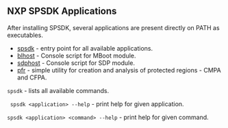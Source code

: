 NXP SPSDK Applications
----------------------
After installing SPSDK, several applications are present directly on PATH as executables.

- [spsdk](spsdk_apps.py) - entry point for all available applications.
- [blhost](blhost.py) - Console script for MBoot module.
- [sdphost](sdphost.py) - Console script for SDP module.
- [pfr](pfr.py) - simple utility for creation and analysis of protected regions - CMPA and CFPA.

`` spsdk `` - lists all available commands.

`` spsdk <application> --help`` - print help for given application. 

`` spsdk <application> <command> --help `` - print help for given command.

